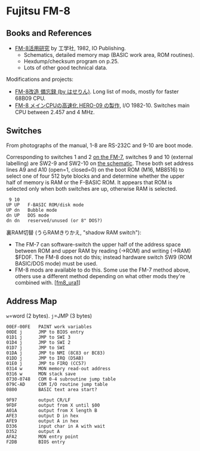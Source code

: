 Fujitsu FM-8
============

Books and References
--------------------

- [FM-8活用研究][fm8kk82] by 工学社, 1982, IO Publishing.
  - Schematics, detailed memory map (BASIC work area, ROM routines).
  - Hexdump/checksum program on p.25.
  - Lots of other good technical data.

Modifications and projects:
- [FM-8改造 備忘録 (by はせりん)][haserin]. Long list of mods, mostly for
  faster 68B09 CPU.
- [FM-8 メインCPUの高速化 HERO-09 の製作][io8210], I/O 1982-10. Switches
  main CPU between 2.457 and 4 MHz.


Switches
--------

From photographs of the manual, 1-8 are RS-232C and 9-10 are boot mode.

Corresponding to switches 1 and 2 [on the FM-7](fm-7.md),
switches 9 and 10 (external labelling) are SW2-9 and SW2-10 on [the
schematic][sch]. These both set address lines A9 and A10 (open=1, closed=0)
on the boot ROM (M16, MB8516) to select one of four 512 byte blocks and and
determine whether the upper half of memory is RAM or the F-BASIC ROM. It
appears that ROM is selected only when both switches are up, otherwise RAM
is selected.

     9 10
    UP UP   F-BASIC ROM/disk mode
    UP dn   Bubble mode
    dn UP   DOS mode
    dn dn   reserved/unused (or 8" DOS?)

裏RAM切替 (うらRAMきりかえ, "shadow RAM switch"):
- The FM-7 can software-switch the upper half of the address space between
  ROM and upper RAM by reading (→ROM) and writing (→RAM) $FD0F. The FM-8
  does not do this; instead hardware switch SW9 (ROM BASIC/DOS mode) must
  be used.
- FM-8 mods are available to do this. Some use the FM-7 method above,
  others use a different method depending on what other mods they're
  combined with. [[fm8_ura1]]


Address Map
-----------

`w`=word (2 bytes). `j`=JMP (3 bytes)

    00EF-00FE   PAINT work variables
    00DE j      JMP to BIOS entry
    01D1 j      JMP to SWI 3
    01D4 j      JMP to SWI 2
    01D7 j      JMP to SWI
    01DA j      JMP to NMI (8C83 or BC83)
    01DD j      JMP to IRQ (D5AB)
    01E0 j      JMP to FIRQ (CC57)
    0314 w      MON memory read-out address
    0316 w      MON stack save
    0730-0748   COM 0-4 subroutine jump table
    079C-AD     COM I/O routine jump table
    0800        BASIC text area start?

    9F97        output CR/LF
    9FDF        output from X until $00
    A01A        output from X length B
    AFE3        output D in hex
    AFE9        output A in hex
    D336        input char in A with wait
    D352        output A
    AFA2        MON entry point
    F2DB        BIOS entry

<!-------------------------------------------------------------------->
[fm8_ura1]: http://haserin09.la.coocan.jp/fm8_kaizo.html#FM8_URA1
[fm8kk82]: https://archive.org/details/fm-8_20220609/mode/1up
[sch]: https://gitlab.com/retroabandon/fm7re/-/tree/master/schematic

<!-- Modifications and projects -->
[haserin]: http://haserin09.la.coocan.jp/fm8_kaizo.html
[io8210]: https://archive.org/details/Io198210/page/n255/mode/2up
